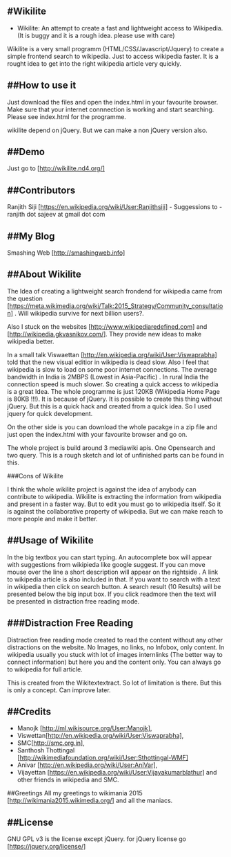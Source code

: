 #Wikilite 
----------
- Wikilite: An attempt to create a fast and lightweight access to Wikipedia.
(It is buggy and it is a rough idea. please use with care)

Wikilite is a very small programm (HTML/CSS/Javascript/Jquery) to create a simple frontend search to wikipedia. Just to access wikipedia faster. It is a rought idea to get into the right wikipedia article very quickly.


##How to use it
-------------------
Just download the files and open the index.html in your favourite browser. Make sure that your internet connnection is working and start searching. 
Please see index.html for the programme.

wikilite depend on jQuery. But we can make a non jQuery version also.

##Demo
----
Just go to [http://wikilite.nd4.org/]


##Contributors
-------------------

Ranjith Siji [https://en.wikipedia.org/wiki/User:Ranjithsiji] - 
Suggessions to - ranjith dot sajeev at gmail dot com


##My Blog
-------
Smashing Web [http://smashingweb.info]

##About Wikilite
--------------

The Idea of creating a lightweight search frondend for wikipedia came from the question [https://meta.wikimedia.org/wiki/Talk:2015_Strategy/Community_consultation] . Will wikipedia survive for next billion users?. 

Also I stuck on the websites [http://www.wikipediaredefined.com] and [http://wikipedia.gkvasnikov.com/]. They provide new ideas to make wikipedia better. 

In a small talk Viswaettan [http://en.wikipedia.org/wiki/User:Viswaprabha] told that the new visual editior in wikipedia is dead slow. Also I feel that wikipedia is slow to load on some poor internet connections. The average bandwidth in India is 2MBPS (Lowest in Asia-Pacific) . In rural India the connection speed is much slower. So creating a quick access to wikipedia is a great Idea. The whole programme is just 120KB (Wikipedia Home Page is 80KB !!!). It is because of jQuery. It is possible to create this thing without jQuery. But this is a quick hack and created from a quick idea. So I used jquery for quick development. 

On the other side is you can download the whole pacakge in a zip file and just open the index.html with your favourite browser and go on. 

The whole project is build around 3 mediawiki apis. One Opensearch and two query. This is a rough sketch and lot of unfinished parts can be found in this. 

###Cons of Wikilite

I think the whole wikilite project is against the idea of anybody can contribute to wikipedia. Wikilite is extracting the information from wikipedia and present in a faster way. But to edit you must go to wikipedia itself. So it is against the collaborative property of wikipedia. But we can make reach to more people and make it better. 


##Usage of Wikilite
-----------------
In the big textbox you can start typing. An autocomplete box will appear with suggestions from wikipieda like google suggest. If you can move mouse over the line a short description will appear on the rightside . A link to wikipedia article is also included in that. If you want to search with a text in wikipedia then click on search button. A search result (10 Results) will be presented below the big input box. If you click readmore then the text will be presented in distraction free reading mode.

###Distraction Free Reading
------------------------
Distraction free reading mode created to read the content without any other distractions on the website. No Images, no links, no Infobox, only content. In wikipedia usually you stuck with lot of images internlinks (The better way to connect information) but here you and the content only. You can always go to wikipedia for full article. 

This is created from the Wikitextextract. So lot of limitation is there. But this is only a concept. Can improve later.

##Credits
-------

- Manojk [http://ml.wikisource.org/User:Manojk], 
- Viswettan[http://en.wikipedia.org/wiki/User:Viswaprabha], 
- SMC[http://smc.org.in], 
- Santhosh Thottingal [http://wikimediafoundation.org/wiki/User:Sthottingal-WMF] 
- Anivar [http://en.wikipedia.org/wiki/User:AniVar], 
- Vijayettan [https://en.wikipedia.org/wiki/User:Vijayakumarblathur]
and other friends in wikipedia and SMC. 

##Greetings
All my greetings to wikimania 2015 [http://wikimania2015.wikimedia.org/] and all the maniacs.

##License
---------

GNU GPL v3 is the license except jQuery. for jQuery license go [https://jquery.org/license/]



